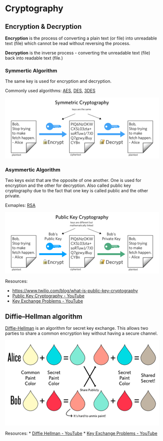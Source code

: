 # Cryptography

## Encryption & Decryption

**Encryption** is the process of converting a plain text (or file) into unreadable text (file) which cannot be read without reversing the process. 

**Decryption** is the inverse process - converting the unreadable text (file) back into readable text (file.)

### Symmertic Algorithm

The same key is used for encryption and decryption.

Commonly used algorithms: [AES](https://en.wikipedia.org/wiki/Advanced_Encryption_Standard), [DES](https://en.wikipedia.org/wiki/Data_Encryption_Standard), [3DES](https://en.wikipedia.org/wiki/Triple_DES)

![](symmetric.png)

### Asymmertic Algorithm

Two keys exist that are the opposite of one another. One is used for encryption and the other for decryption. Also called public key cryptography due to the fact that one key is called public and the other private.

Exmaples: [RSA](https://en.wikipedia.org/wiki/Advanced_Encryption_Standard)

![](asymmetric.png)

Resources:
  * https://www.twilio.com/blog/what-is-public-key-cryptography
  * [Public Key Cryptography - YouTube](https://www.youtube.com/watch?v=GSIDS_lvRv4)
  * [Key Exchange Problems - YouTube](https://www.youtube.com/watch?v=vsXMMT2CqqE)

  ## Diffie–Hellman algorithm

  [Diffie-Hellman](https://en.wikipedia.org/wiki/Diffie–Hellman_key_exchange) is an algorithm for secret key exchange. This allows two parties to share a common encryption key without having a secure channel.

  ![](diffie_hellman.png)

Resources:
    * [Diffie Hellman - YouTube](https://www.youtube.com/watch?v=NmM9HA2MQGI)
    * [Key Exchange Problems - YouTube](https://www.youtube.com/watch?v=vsXMMT2CqqE)